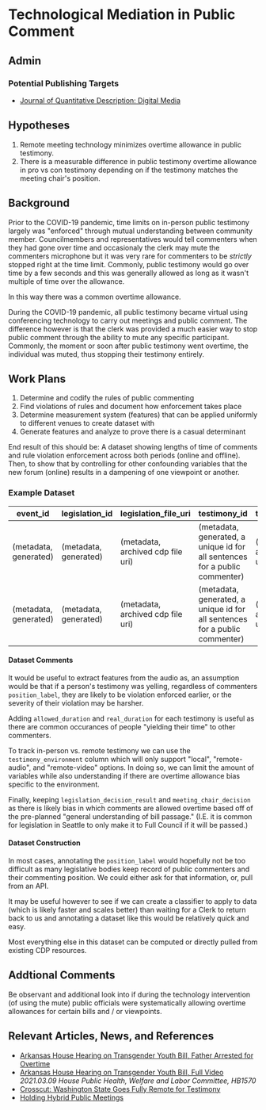 # Technological Mediation in Public Comment

## Admin

### Potential Publishing Targets

- [Journal of Quantitative Description: Digital Media](https://journalqd.org)

## Hypotheses

1. Remote meeting technology minimizes overtime allowance in public testimony.
2. There is a measurable difference in public testimony overtime allowance in
   pro vs con testimony depending on if the testimony matches the meeting
   chair's position.

## Background

Prior to the COVID-19 pandemic, time limits on in-person public testimony largely was
"enforced" through mutual understanding between community member. Councilmembers and
representatives would tell commenters when they had gone over time and occasionaly
the clerk may mute the commenters microphone but it was very rare for commenters to
be _strictly_ stopped right at the time limit. Commonly, public testimony would
go over time by a few seconds and this was generally allowed as long as it wasn't
multiple of time over the allowance.

In this way there was a common overtime allowance.

During the COVID-19 pandemic, all public testimony became virtual using conferencing
technology to carry out meetings and public comment. The difference however is that
the clerk was provided a much easier way to stop public comment through the ability
to mute any specific participant. Commonly, the moment or soon after public testimony
went overtime, the individual was muted, thus stopping their testimony entirely.

## Work Plans

1. Determine and codify the rules of public commenting
2. Find violations of rules and document how enforcement takes place
3. Determine measurement system (features) that can be applied uniformly to
   different venues to create dataset with
4. Generate features and analyze to prove there is a casual determinant

End result of this should be:
A dataset showing lengths of time of comments and rule violation enforcement across
both periods (online and offline). Then, to show that by controlling for other
confounding variables that the new forum (online) results in a dampening of
one viewpoint or another.

### Example Dataset

| event_id              | legislation_id        | legislation_file_uri              | testimony_id                                                                | testimony_file_uri                | testimony_content                              | testimony_environment | position_label | allowed_duration | real_duration | legislation_decision_result | meeting_chair_decision | overtime_allowance | enforcement_type                    | enforcement_serverity        |
| --------------------- | --------------------- | --------------------------------- | --------------------------------------------------------------------------- | --------------------------------- | ---------------------------------------------- | --------------------- | -------------- | ---------------- | ------------- | --------------------------- | ---------------------- | ------------------ | ----------------------------------- | ---------------------------- |
| (metadata, generated) | (metadata, generated) | (metadata, archived cdp file uri) | (metadata, generated, a unique id for all sentences for a public commenter) | (metadata, archived cdp file uri) | "I am here to speak in favor of this bill..."  | remote-audio          | pro            | 120              | 123           | pass                        | approve                | 3                  | (None, muted, removed, or arrested) | (mapping of type to numeric) |
| (metadata, generated) | (metadata, generated) | (metadata, archived cdp file uri) | (metadata, generated, a unique id for all sentences for a public commenter) | (metadata, archived cdp file uri) | "I am speaking against the passage of bill..." | local                 | con            | 120              | 149           | pass                        | approve                | 29                 | (None, muted, removed, or arrested) | (mapping of type to numeric) |

#### Dataset Comments

It would be useful to extract features from the audio as, an assumption would
be that if a person's testimony was yelling, regardless of commenters
`position_label`, they are likely to be violation enforced earlier, or the
severity of their violation may be harsher.

Adding `allowed_duration` and `real_duration` for each testimony is useful
as there are common occurances of people "yielding their time" to other
commenters.

To track in-person vs. remote testimony we can use the
`testimony_environment` column which will only support "local",
"remote-audio", and "remote-video" options. In doing so, we can limit the
amount of variables while also understanding if there are overtime allowance
bias specific to the environment.

Finally, keeping `legislation_decision_result` and `meeting_chair_decision`
as there is likely bias in which comments are allowed overtime based off of
the pre-planned "general understanding of bill passage." (I.E. it is common
for legislation in Seattle to only make it to Full Council if it will be passed.)

#### Dataset Construction

In most cases, annotating the `position_label` would hopefully not be too
difficult as many legislative bodies keep record of public commenters and
their commenting position. We could either ask for that information, or,
pull from an API.

It may be useful however to see if we can create a classifier to apply to
data (which is likely faster and scales better) than waiting for a Clerk to
return back to us and annotating a dataset like this would be relatively
quick and easy.

Most everything else in this dataset can be computed or directly pulled
from existing CDP resources.

## Addtional Comments

Be observant and additional look into if during the technology intervention
(of using the mute) public officials were systematically allowing overtime
allowances for certain bills and / or viewpoints.

## Relevant Articles, News, and References

- [Arkansas House Hearing on Transgender Youth Bill, Father Arrested for Overtime](https://web.archive.org/web/20210429000235/https://www.lgbtqnation.com/2021/04/concerned-father-arrested-peacefully-testifying-arkansas-trans-health-care-ban/)
- [Arkansas House Hearing on Transgender Youth Bill, Full Video](https://www.arkansashouse.org/watch-live) _2021.03.09 House Public Health, Welfare and Labor Committee, HB1570_
- [Crosscut: Washington State Goes Fully Remote for Testimony](https://crosscut.com/politics/2020/11/how-wa-legislature-plans-go-remote-during-covid-19)
- [Holding Hybrid Public Meetings](https://mrsc.org/Home/Stay-Informed/MRSC-Insight/April-2021/Holding-Hybrid-Public-Meetings.aspx)
